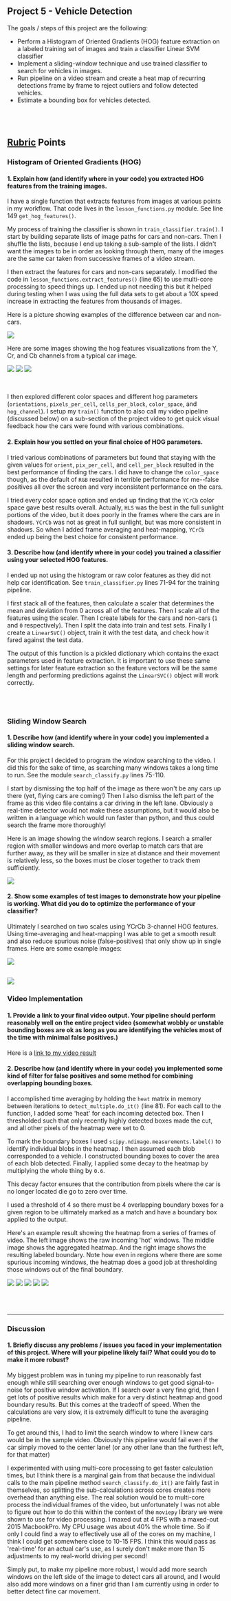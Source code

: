 ## Project 5 - Vehicle Detection


The goals / steps of this project are the following:

* Perform a Histogram of Oriented Gradients (HOG) feature extraction on a labeled training set of images and train a classifier Linear SVM classifier
* Implement a sliding-window technique and use trained classifier to search for vehicles in images.
* Run pipeline on a video stream and create a heat map of recurring detections frame by frame to reject outliers and follow detected vehicles.
* Estimate a bounding box for vehicles detected.

<br>
<br>





## [Rubric](https://review.udacity.com/#!/rubrics/513/view) Points


### Histogram of Oriented Gradients (HOG)

#### 1. Explain how (and identify where in your code) you extracted HOG features from the training images.

I have a single function that extracts features from images at various points in my workflow. That code lives in the `lesson_functions.py` module. See line 149 `get_hog_features()`.

My process of training the classifier is shown in `train_classifier.train()`. I start by building separate lists of image paths for cars and non-cars. Then I shuffle the lists, because I end up taking a sub-sample of the lists. I didn't want the images to be in order as looking through them, many of the images are the same car taken from successive frames of a video stream.

I then extract the features for cars and non-cars separately. I modified the code in `lesson_functions.extract_features()` (line 65) to use multi-core processing to speed things up. I ended up not needing this but it helped during testing when I was using the full data sets to get about a 10X speed increase in extracting the features from thousands of images.

Here is a picture showing examples of the difference between car and non-cars. 

![](./output_images/car_not_car.png)

Here are some images showing the hog features visualizations from the Y, Cr, and Cb channels from a typical car image.

![](./output_images/hog%20y%20channel.jpeg)
![](./output_images/hog%20Cr%20channel.jpeg)
![](./output_images/hog%20Cb%20channel.jpeg)

<br>

I then explored different color spaces and different hog parameters (`orientations`, `pixels_per_cell`, `cells_per_block`, `color_space`, and `hog_channel`). I setup my `train()` function to also call my video pipeline (discussed below) on a sub-section of the project video to get quick visual feedback how the cars were found with various combinations.




#### 2. Explain how you settled on your final choice of HOG parameters.

I tried various combinations of parameters but found that staying with the given values for `orient`, `pix_per_cell`, and `cell_per_block` resulted in the best performance of finding the cars. I did have to change the `color_space` though, as the default of `RGB` resulted in terrible performance for me--false positives all over the screen and very inconsistent performance on the cars.

I tried every color space option and ended up finding that the `YCrCb` color space gave best results overall. Actually, `HLS` was the best in the full sunlight portions of the video, but it does poorly in the frames where the cars are in shadows. `YCrCb` was not as great in full sunlight, but was more consistent in shadows. So when I added frame averaging and heat-mapping, `YCrCb` ended up being the best choice for consistent performance.

#### 3. Describe how (and identify where in your code) you trained a classifier using your selected HOG features.

I ended up not using the histogram or raw color features as they did not help car identification. See `train_classifier.py` lines 71-94 for the training pipeline.

I first stack all of the features, then calculate a scaler that determines the mean and deviation from 0 across all of the features. Then I scale all of the features using the scaler. Then I create labels for the cars and non-cars (`1` and `0` respectively). Then I split the data into train and test sets. Finally I create a `LinearSVC()` object, train it with the test data, and check how it fared against the test data.

The output of this function is a pickled dictionary which contains the exact parameters used in feature extraction. It is important to use these same settings for later feature extraction so the feature vectors will be the same length and performing predictions against the `LinearSVC()` object will work correctly.

<br>
<br>



### Sliding Window Search

#### 1. Describe how (and identify where in your code) you implemented a sliding window search.

For this project I decided to program the window searching to the video. I did this for the sake of time, as searching many windows takes a long time to run. See the module `search_classify.py` lines 75-110. 

I start by dismissing the top half of the image as there won't be any cars up there (yet, flying cars are coming!) Then I also dismiss the left part of the frame as this video file contains a car driving in the left lane. Obviously a real-time detector would not make these assumptions, but it would also be written in a language which would run faster than python, and thus could search the frame more thoroughly!


Here is an image showing the window search regions. I search a smaller region with smaller windows and more overlap to match cars that are further away, as they will be smaller in size at distance and their movement is relatively less, so the boxes must be closer together to track them sufficiently.

![](./output_images/window_regions.jpeg)





#### 2. Show some examples of test images to demonstrate how your pipeline is working.  What did you do to optimize the performance of your classifier?

Ultimately I searched on two scales using YCrCb 3-channel HOG features. Using time-averaging and heat-mapping I was able to get a smooth result and also reduce spurious noise (false-positives) that only show up in single frames. Here are some example images:

![](./output_images/example1.jpeg)

![](./output_images/example2.jpeg)
---

### Video Implementation

#### 1. Provide a link to your final video output.  Your pipeline should perform reasonably well on the entire project video (somewhat wobbly or unstable bounding boxes are ok as long as you are identifying the vehicles most of the time with minimal false positives.)
Here is a [link to my video result](./output_images/project_video.mp4)


#### 2. Describe how (and identify where in your code) you implemented some kind of filter for false positives and some method for combining overlapping bounding boxes.

I accomplished time averaging by holding the `heat` matrix in memory between iterations to `detect_multiple.do_it()` (line 81). For each call to the function, I added some 'heat' for each incoming detected box. Then I thresholded such that only recently highly detected boxes made the cut, and all other pixels of the heatmap were set to 0.

To mark the boundary boxes I used `scipy.ndimage.measurements.label()` to identify individual blobs in the heatmap.  I then assumed each blob corresponded to a vehicle.  I constructed bounding boxes to cover the area of each blob detected. Finally, I applied some decay to the heatmap by multiplying the whole thing by `0.6`. 

This decay factor ensures that the contribution from pixels where the car is no longer located die go to zero over time.

I used a threshold of 4 so there must be 4 overlapping boundary boxes for a given region to be ultimately marked as a match and have a boundary box applied to the output. 

Here's an example result showing the heatmap from a series of frames of video. The left image shows the raw incoming 'hot' windows. The middle image shows the aggregated heatmap. And the right image shows the resulting labeled boundary. Note how even in regions where there are some spurious incoming windows, the heatmap does a good job at thresholding those windows out of the final boundary.


![](./output_images/heatmap1.jpeg)
![](./output_images/heatmap2.jpeg)
![](./output_images/heatmap3.jpeg)
![](./output_images/heatmap4.jpeg)
![](./output_images/heatmap5.jpeg)

<br>
<br>

---

### Discussion

#### 1. Briefly discuss any problems / issues you faced in your implementation of this project.  Where will your pipeline likely fail?  What could you do to make it more robust?

My biggest problem was in tuning my pipeline to run reasonably fast enough while still searching over enough windows to get good signal-to-noise for positive window activation. If I search over a very fine grid, then I get lots of positive results which make for a very distinct heatmap and good boundary results. But this comes at the tradeoff of speed. When the calculations are very slow, it is extremely difficult to tune the averaging pipeline. 

To get around this, I had to limit the search window to where I knew cars would be in the sample video. Obviously this pipeline would fail even if the car simply moved to the center lane! (or any other lane than the furthest left, for that matter)

I experimented with using multi-core processing to get faster calculation times, but I think there is a marginal gain from that because the individual calls to the main pipeline method `search_classify.do_it()` are fairly fast in themselves, so splitting the sub-calculations across cores creates more overhead than anything else. The real solution would be to multi-core process the individual frames of the video, but unfortunately I was not able to figure out how to do this within the context of the `moviepy` library we were shown to use for video processing. I maxed out at 4 FPS with a maxed-out 2015 MacbookPro. My CPU usage was about 40% the whole time. So if only I could find a way to effectively use all of the cores on my machine, I think I could get somewhere close to 10-15 FPS. I think this would pass as 'real-time' for an actual car's use, as I surely don't make more than 15 adjustments to my real-world driving per second!

Simply put, to make my pipeline more robust, I would add more search windows on the left side of the image to detect cars all around, and I would also add more windows on a finer grid than I am currently using in order to better detect fine car movement.